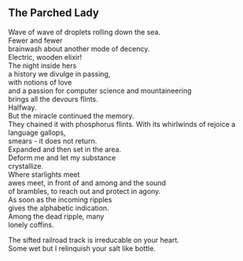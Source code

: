 The Parched Lady
----------------
Wave of wave of droplets rolling down the sea.  
Fewer and fewer  
brainwash about another mode of decency.  
Electric, wooden elixir!  
The night inside hers  
a history we divulge in passing,  
with notions of love  
and a passion for computer science and mountaineering  
brings all the devours flints.  
Halfway.  
But the miracle continued the memory.  
They chained it with phosphorus flints. With its whirlwinds of rejoice a language gallops,  
smears - it does not return.  
Expanded and then set in the area.  
Deform me and let my substance  
crystallize.  
Where starlights meet  
awes meet, in front of and among and the sound  
of brambles, to reach out and protect in agony.  
As soon as the incoming ripples  
gives the alphabetic indication.  
Among the dead ripple, many  
lonely coffins.  
  
The sifted railroad track is irreducable on your heart.  
Some wet but I relinquish your salt like bottle.  

